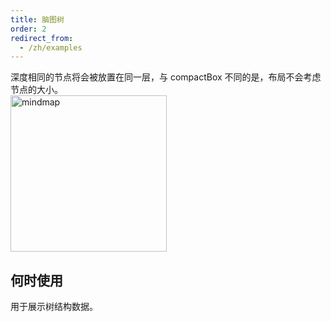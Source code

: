 ```yaml
---
title: 脑图树
order: 2
redirect_from:
  - /zh/examples
---
```


深度相同的节点将会被放置在同一层，与 compactBox 不同的是，布局不会考虑节点的大小。
<br />
<img src='https://cdn.nlark.com/yuque/0/2019/png/156681/1571830487985-0c3dfc8c-fadd-4911-8ea4-1b4091a86538.png#align=left&display=inline&height=160&name=image.png&originHeight=906&originWidth=1266&search=&size=267710&status=done&width=223' alt='mindmap' width='250'/>

## 何时使用

用于展示树结构数据。

